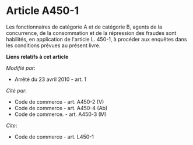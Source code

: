 # Article A450-1

Les fonctionnaires de catégorie A et de catégorie B, agents de la concurrence, de la consommation et de la répression des
fraudes sont habilités, en application de l'article L. 450-1, à procéder aux enquêtes dans les conditions prévues au présent
livre.

**Liens relatifs à cet article**

_Modifié par_:

  - Arrêté du 23 avril 2010 - art. 1

_Cité par_:

  - Code de commerce - art. A450-2 (V)
  - Code de commerce - art. A450-4 (Ab)
  - Code de commerce. - art. A450-3 (M)

_Cite_:

  - Code de commerce - art. L450-1
